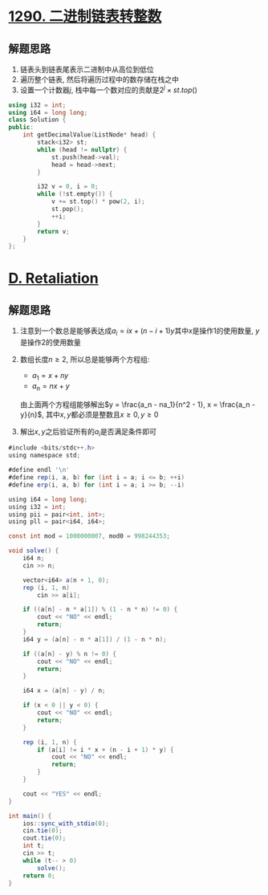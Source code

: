 # [1290. 二进制链表转整数](https://leetcode.cn/problems/convert-binary-number-in-a-linked-list-to-integer/)

## 解题思路

1. 链表头到链表尾表示二进制中从高位到低位
2. 遍历整个链表, 然后将遍历过程中的数存储在栈之中
3. 设置一个计数器$j$, 栈中每一个数对应的贡献是$2^j \times st.top()$


```cpp
using i32 = int;
using i64 = long long;
class Solution {
public:
    int getDecimalValue(ListNode* head) {
        stack<i32> st;
        while (head != nullptr) {
            st.push(head->val);
            head = head->next;
        }

        i32 v = 0, i = 0;
        while (!st.empty()) {
            v += st.top() * pow(2, i);
            st.pop();
            ++i;
        }
        return v;
    }
};

```

# [D. Retaliation](https://codeforces.com/problemset/problem/2117/D)

## 解题思路

1. 注意到一个数总是能够表达成$a_i = ix + (n - i + 1)y$其中$x$是操作$1$的使用数量, $y$是操作$2$的使用数量

2. 数组长度$n \ge 2$, 所以总是能够两个方程组:

   * $a_1 = x + ny$
   * $a_n = nx + y$

   由上面两个方程组能够解出$y = \frac{a_n - na_1}{n^2 - 1}, x = \frac{a_n - y}{n}$, 其中$x, y$都必须是整数且$x \ge 0, y \ge 0$

3. 解出$x, y$之后验证所有的$a_i$是否满足条件即可

```java
#include <bits/stdc++.h>
using namespace std;

#define endl '\n'
#define rep(i, a, b) for (int i = a; i <= b; ++i)
#define erp(i, a, b) for (int i = a; i >= b; --i)

using i64 = long long;
using i32 = int;
using pii = pair<int, int>;
using pll = pair<i64, i64>;

const int mod = 1000000007, mod0 = 998244353;

void solve() {
    i64 n;
    cin >> n;

    vector<i64> a(n + 1, 0);
    rep (i, 1, n)
        cin >> a[i];

    if ((a[n] - n * a[1]) % (1 - n * n) != 0) { 
        cout << "NO" << endl;
        return;
    }
    i64 y = (a[n] - n * a[1]) / (1 - n * n);

    if ((a[n] - y) % n != 0) {
        cout << "NO" << endl;
        return;
    }

    i64 x = (a[n] - y) / n;

    if (x < 0 || y < 0) {
        cout << "NO" << endl;
        return;
    }

    rep (i, 1, n) {
        if (a[i] != i * x + (n - i + 1) * y) {
            cout << "NO" << endl;
            return;
        }
    }

    cout << "YES" << endl;
}

int main() {
    ios::sync_with_stdio(0);
    cin.tie(0);
    cout.tie(0);
    int t;
    cin >> t;
    while (t-- > 0)
        solve();
    return 0;
}
```

